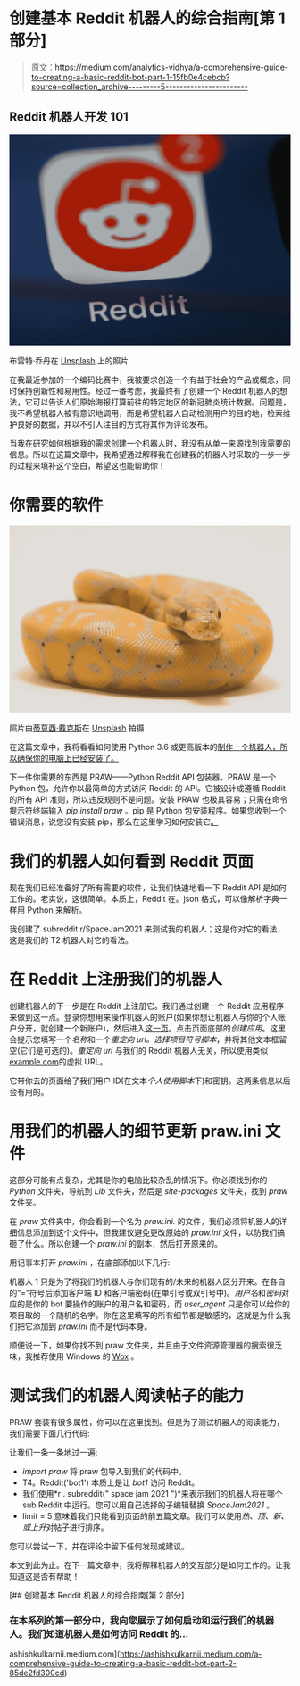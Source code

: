 # 创建基本 Reddit 机器人的综合指南[第 1 部分]

> 原文：<https://medium.com/analytics-vidhya/a-comprehensive-guide-to-creating-a-basic-reddit-bot-part-1-15fb0e4cebcb?source=collection_archive---------5----------------------->

## Reddit 机器人开发 101

![](img/4d1b340776912936c5d5bb9254d3a118.png)

布雷特·乔丹在 [Unsplash](https://unsplash.com?utm_source=medium&utm_medium=referral) 上的照片

在我最近参加的一个编码比赛中，我被要求创造一个有益于社会的产品或概念，同时保持创新性和易用性。经过一番考虑，我最终有了创建一个 Reddit 机器人的想法，它可以告诉人们原始海报打算前往的特定地区的新冠肺炎统计数据。问题是，我不希望机器人被有意识地调用，而是希望机器人自动检测用户的目的地，检索维护良好的数据，并以不引人注目的方式将其作为评论发布。

当我在研究如何根据我的需求创建一个机器人时，我没有从单一来源找到我需要的信息。所以在这篇文章中，我希望通过解释我在创建我的机器人时采取的一步一步的过程来填补这个空白，希望这也能帮助你！

# 你需要的软件

![](img/a83535eaacd687c4e3ce671944a35668.png)

照片由[蒂莫西·戴克斯](https://unsplash.com/@timothycdykes?utm_source=medium&utm_medium=referral)在 [Unsplash](https://unsplash.com?utm_source=medium&utm_medium=referral) 拍摄

在这篇文章中，我将看看如何使用 Python 3.6 或更高版本的[制作一个机器人，所以确保你的电脑上已经安装了。](https://www.python.org/)

下一件你需要的东西是 PRAW——Python Reddit API 包装器。PRAW 是一个 Python 包，允许你以最简单的方式访问 Reddit 的 API。它被设计成遵循 Reddit 的所有 API 准则，所以违反规则不是问题。安装 PRAW 也极其容易；只需在命令提示符终端输入 *pip install praw* 。pip 是 Python 包安装程序。如果您收到一个错误消息，说您没有安装 pip，那么在这里学习如何安装它[。](https://pip.pypa.io/en/stable/installing/)

# 我们的机器人如何看到 Reddit 页面

现在我们已经准备好了所有需要的软件，让我们快速地看一下 Reddit API 是如何工作的。老实说，这很简单。本质上，Reddit 在。json 格式，可以像解析字典一样用 Python 来解析。

我创建了 subreddit r/SpaceJam2021 来测试我的机器人；这是你对它的看法，这是我们的 T2 机器人对它的看法。

# 在 Reddit 上注册我们的机器人

创建机器人的下一步是在 Reddit 上注册它。我们通过创建一个 Reddit 应用程序来做到这一点。登录你想用来操作机器人的账户(如果你想让机器人与你的个人账户分开，就创建一个新账户)，然后进入[这一页](https://www.reddit.com/prefs/apps/)。点击页面底部的*创建应用*。这里会提示您填写一个*名称*和一个*重定向 uri。*选择项目符号*脚本*，并将其他文本框留空(它们是可选的)。*重定向 uri* 与我们的 Reddit 机器人无关，所以使用类似[example.com](http://example.com)的虚拟 URL。

它带你去的页面给了我们用户 ID(在文本*个人使用脚本*下)和密钥。这两条信息以后会有用的。

# 用我们的机器人的细节更新 praw.ini 文件

这部分可能有点复杂，尤其是你的电脑比较杂乱的情况下。你必须找到你的 *Python* 文件夹，导航到 *Lib* 文件夹，然后是 *site-packages* 文件夹，找到 *praw* 文件夹。

在 *praw* 文件夹中，你会看到一个名为 *praw.ini.* 的文件，我们必须将机器人的详细信息添加到这个文件中，但我建议避免更改原始的 *praw.ini* 文件，以防我们搞砸了什么。所以创建一个 *praw.ini* 的副本，然后打开原来的。

用记事本打开 *praw.ini* ，在底部添加以下几行:

机器人 1 只是为了将我们的机器人与你们现有的/未来的机器人区分开来。在各自的“=”符号后添加客户端 ID 和客户端密码(在单引号或双引号中)。*用户名*和*密码*对应的是你的 bot 要操作的账户的用户名和密码，而 *user_agent* 只是你可以给你的项目取的一个随机的名字。你在这里填写的所有细节都是敏感的，这就是为什么我们把它添加到 *praw.ini* 而不是代码本身。

顺便说一下，如果你找不到 praw 文件夹，并且由于文件资源管理器的搜索很乏味，我推荐使用 Windows 的 [Wox](http://www.wox.one/) 。

# 测试我们的机器人阅读帖子的能力

PRAW 套装有很多属性，你可以在这里找到。但是为了测试机器人的阅读能力，我们需要下面几行代码:

让我们一条一条地过一遍:

*   *import praw* 将 praw 包导入到我们的代码中。
*   T4。Reddit('bot1') 本质上是让 *bot1* 访问 Reddit。
*   我们使用*r . subreddit(" space jam 2021 ")*来表示我们的机器人将在哪个 sub Reddit 中运行。您可以用自己选择的子编辑替换 *SpaceJam2021* 。
*   limit = 5 意味着我们只能看到页面的前五篇文章。我们可以使用*热、顶、新、*或*上升*对帖子进行排序。

您可以尝试一下，并在评论中留下任何发现或建议。

本文到此为止。在下一篇文章中，我将解释机器人的交互部分是如何工作的。让我知道这是否有帮助！

 [## 创建基本 Reddit 机器人的综合指南[第 2 部分]

### 在本系列的第一部分中，我向您展示了如何启动和运行我们的机器人。我们知道机器人是如何访问 Reddit 的…

ashishkulkarnii.medium.com](https://ashishkulkarnii.medium.com/a-comprehensive-guide-to-creating-a-basic-reddit-bot-part-2-85de2fd300cd)